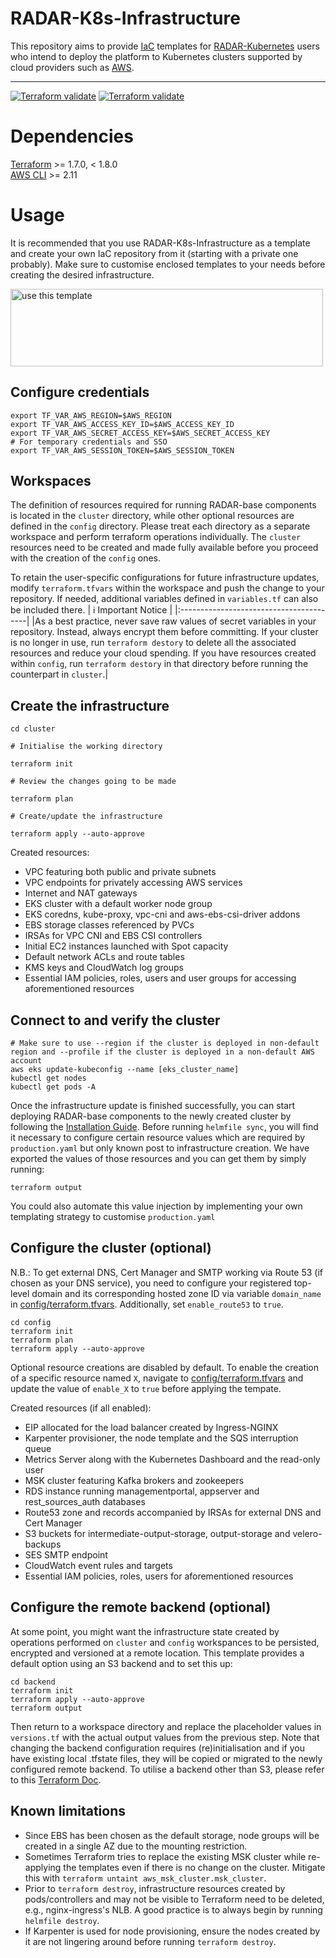 # RADAR-K8s-Infrastructure
This repository aims to provide [IaC](https://en.wikipedia.org/wiki/Infrastructure_as_code) templates for [RADAR-Kubernetes](https://github.com/RADAR-base/RADAR-Kubernetes) users who intend to deploy the platform to Kubernetes clusters supported by cloud providers such as [AWS](https://aws.amazon.com/eks/). 

---

[![Terraform validate](https://github.com/phidatalab/RADAR-K8s-Infrastructure/actions/workflows/cluster.yaml/badge.svg)](https://github.com/phidatalab/RADAR-K8s-Infrastructure/actions/workflows/cluster.yaml/badge.svg)
[![Terraform validate](https://github.com/phidatalab/RADAR-K8s-Infrastructure/actions/workflows/config.yaml/badge.svg)](https://github.com/phidatalab/RADAR-K8s-Infrastructure/actions/workflows/config.yaml/badge.svg)

# Dependencies
[Terraform](https://developer.hashicorp.com/terraform/downloads) >= 1.7.0, < 1.8.0<br>
[AWS CLI](https://docs.aws.amazon.com/cli/latest/userguide/getting-started-install.html) >= 2.11

# Usage
It is recommended that you use RADAR-K8s-Infrastructure as a template and create your own IaC repository from it (starting with a private one probably). Make sure to customise enclosed templates to your needs before creating the desired infrastructure.

<img src="./image/use_this_template.png" alt="use this template" width="500" height="124">


## Configure credentials
```
export TF_VAR_AWS_REGION=$AWS_REGION
export TF_VAR_AWS_ACCESS_KEY_ID=$AWS_ACCESS_KEY_ID
export TF_VAR_AWS_SECRET_ACCESS_KEY=$AWS_SECRET_ACCESS_KEY
# For temporary credentials and SSO
export TF_VAR_AWS_SESSION_TOKEN=$AWS_SESSION_TOKEN
```

## Workspaces
The definition of resources required for running RADAR-base components is located in the `cluster` directory, while other optional resources are defined in the `config` directory. Please treat each directory as a separate workspace and perform terraform operations individually. The `cluster` resources need to be created and made fully available before you proceed with the creation of the `config` ones.

To retain the user-specific configurations for future infrastructure updates, modify `terraform.tfvars` within the workspace and push the change to your repository. If needed, additional variables defined in `variables.tf` can also be included there.
| :information_source:  Important Notice  |
|:----------------------------------------|
|As a best practice, never save raw values of secret variables in your repository. Instead, always encrypt them before committing. If your cluster is no longer in use, run `terraform destory` to delete all the associated resources and reduce your cloud spending. If you have resources created within `config`, run `terraform destory` in that directory before running the counterpart in `cluster`.|

## Create the infrastructure
```
cd cluster
```
```
# Initialise the working directory

terraform init
```
```
# Review the changes going to be made 

terraform plan
```
```
# Create/update the infrastructure

terraform apply --auto-approve
```

Created resources:
* VPC featuring both public and private subnets
* VPC endpoints for privately accessing AWS services
* Internet and NAT gateways
* EKS cluster with a default worker node group
* EKS coredns, kube-proxy, vpc-cni and aws-ebs-csi-driver addons
* EBS storage classes referenced by PVCs
* IRSAs for VPC CNI and EBS CSI controllers
* Initial EC2 instances launched with Spot capacity
* Default network ACLs and route tables
* KMS keys and CloudWatch log groups
* Essential IAM policies, roles, users and user groups for accessing aforementioned resources


## Connect to and verify the cluster
```
# Make sure to use --region if the cluster is deployed in non-default region and --profile if the cluster is deployed in a non-default AWS account
aws eks update-kubeconfig --name [eks_cluster_name]
kubectl get nodes
kubectl get pods -A
```

Once the infrastructure update is finished successfully, you can start deploying RADAR-base components to the newly created cluster by following the [Installation Guide](https://github.com/RADAR-base/RADAR-Kubernetes#installation). Before running `helmfile sync`, you will find it necessary to configure certain resource values which are required by `production.yaml` but only known post to infrastructure creation. We have exported the values of those resources and you can get them by simply running:
```
terraform output
```
You could also automate this value injection by implementing your own templating strategy to customise `production.yaml`

## Configure the cluster (optional)
N.B.: To get external DNS, Cert Manager and SMTP working via Route 53 (if chosen as your DNS service), you need to configure your registered top-level domain and its corresponding hosted zone ID via variable `domain_name` in [config/terraform.tfvars](./config/terraform.tfvars). Additionally, set `enable_route53` to `true`.

```
cd config
terraform init
terraform plan
terraform apply --auto-approve
```

Optional resource creations are disabled by default. To enable the creation of a specific resource named `X`, navigate to [config/terraform.tfvars](./config/terraform.tfvars) and update the value of `enable_X` to `true` before applying the tempate.

Created resources (if all enabled):
* EIP allocated for the load balancer created by Ingress-NGINX
* Karpenter provisioner, the node template and the SQS interruption queue
* Metrics Server along with the Kubernetes Dashboard and the read-only user
* MSK cluster featuring Kafka brokers and zookeepers
* RDS instance running managementportal, appserver and rest_sources_auth databases
* Route53 zone and records accompanied by IRSAs for external DNS and Cert Manager
* S3 buckets for intermediate-output-storage, output-storage and velero-backups
* SES SMTP endpoint
* CloudWatch event rules and targets
* Essential IAM policies, roles, users for aforementioned resources

## Configure the remote backend (optional)
At some point, you might want the infrastructure state created by operations performed on `cluster` and `config` workspances to be persisted, encrypted and versioned at a remote location. This template provides a default option using an S3 backend and to set this up:
```
cd backend
terraform init
terraform apply --auto-approve
terraform output
```
Then return to a workspace directory and replace the placeholder values in `versions.tf` with the actual output values from the previous step. Note that changing the backend configuration requires (re)initialisation and if you have existing local .tfstate files, they will be copied or migrated to the newly configured remote backend. To utilise a backend other than S3, please refer to this [Terraform Doc](https://developer.hashicorp.com/terraform/language/settings/backends/configuration).

## Known limitations
* Since EBS has been chosen as the default storage, node groups will be created in a single AZ due to the mounting restriction.
* Sometimes Terraform tries to replace the existing MSK cluster while re-applying the templates even if there is no change on the cluster. Mitigate this with `terraform untaint aws_msk_cluster.msk_cluster`.
* Prior to `terraform destroy`, infrastructure resources created by pods/controllers and may not be visible to Terraform need to be deleted, e.g., nginx-ingress's NLB. A good practice is to always begin by running `helmfile destroy`.
* If Karpenter is used for node provisioning, ensure the nodes created by it are not lingering around before running `terraform destroy`.
